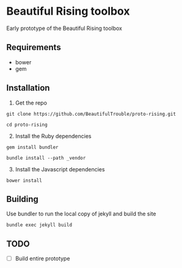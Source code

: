 # Beautiful Rising toolbox

Early prototype of the Beautiful Rising toolbox

## Requirements

* bower
* gem

## Installation

1. Get the repo

  `git clone https://github.com/BeautifulTrouble/proto-rising.git`
  
  `cd proto-rising`

2. Install the Ruby dependencies

  `gem install bundler`
  
  `bundle install --path _vendor`

3. Install the Javascript dependencies

  `bower install`

## Building

Use bundler to run the local copy of jekyll and build the site

`bundle exec jekyll build`

## TODO

- [ ] Build entire prototype
